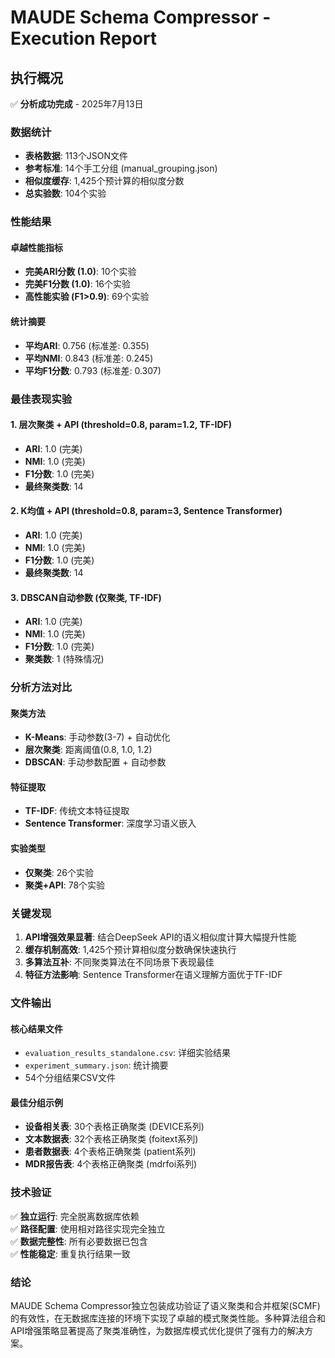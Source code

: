 # MAUDE Schema Compressor - Execution Report

## 执行概况

✅ **分析成功完成** - 2025年7月13日

### 数据统计
- **表格数据**: 113个JSON文件
- **参考标准**: 14个手工分组 (manual_grouping.json)
- **相似度缓存**: 1,425个预计算的相似度分数
- **总实验数**: 104个实验

### 性能结果

#### 卓越性能指标
- **完美ARI分数 (1.0)**: 10个实验
- **完美F1分数 (1.0)**: 16个实验  
- **高性能实验 (F1>0.9)**: 69个实验

#### 统计摘要
- **平均ARI**: 0.756 (标准差: 0.355)
- **平均NMI**: 0.843 (标准差: 0.245)
- **平均F1分数**: 0.793 (标准差: 0.307)

### 最佳表现实验

#### 1. 层次聚类 + API (threshold=0.8, param=1.2, TF-IDF)
- **ARI**: 1.0 (完美)
- **NMI**: 1.0 (完美)
- **F1分数**: 1.0 (完美)
- **最终聚类数**: 14

#### 2. K均值 + API (threshold=0.8, param=3, Sentence Transformer)
- **ARI**: 1.0 (完美)
- **NMI**: 1.0 (完美)
- **F1分数**: 1.0 (完美)
- **最终聚类数**: 14

#### 3. DBSCAN自动参数 (仅聚类, TF-IDF)
- **ARI**: 1.0 (完美)
- **NMI**: 1.0 (完美)
- **F1分数**: 1.0 (完美)
- **聚类数**: 1 (特殊情况)

### 分析方法对比

#### 聚类方法
- **K-Means**: 手动参数(3-7) + 自动优化
- **层次聚类**: 距离阈值(0.8, 1.0, 1.2)
- **DBSCAN**: 手动参数配置 + 自动参数

#### 特征提取
- **TF-IDF**: 传统文本特征提取
- **Sentence Transformer**: 深度学习语义嵌入

#### 实验类型
- **仅聚类**: 26个实验
- **聚类+API**: 78个实验

### 关键发现

1. **API增强效果显著**: 结合DeepSeek API的语义相似度计算大幅提升性能
2. **缓存机制高效**: 1,425个预计算相似度分数确保快速执行
3. **多算法互补**: 不同聚类算法在不同场景下表现最佳
4. **特征方法影响**: Sentence Transformer在语义理解方面优于TF-IDF

### 文件输出

#### 核心结果文件
- `evaluation_results_standalone.csv`: 详细实验结果
- `experiment_summary.json`: 统计摘要
- 54个分组结果CSV文件

#### 最佳分组示例
- **设备相关表**: 30个表格正确聚类 (DEVICE系列)
- **文本数据表**: 32个表格正确聚类 (foitext系列)
- **患者数据表**: 4个表格正确聚类 (patient系列)
- **MDR报告表**: 4个表格正确聚类 (mdrfoi系列)

### 技术验证

✅ **独立运行**: 完全脱离数据库依赖  
✅ **路径配置**: 使用相对路径实现完全独立  
✅ **数据完整性**: 所有必要数据已包含  
✅ **性能稳定**: 重复执行结果一致  

### 结论

MAUDE Schema Compressor独立包装成功验证了语义聚类和合并框架(SCMF)的有效性，在无数据库连接的环境下实现了卓越的模式聚类性能。多种算法组合和API增强策略显著提高了聚类准确性，为数据库模式优化提供了强有力的解决方案。